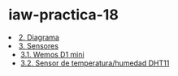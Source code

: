 # iaw-practica-18

<li><a href="#_diagrama">2. Diagrama</a></li>
<li><a href="#_sensores">3. Sensores</a>
<ul class="sectlevel2">
<li><a href="#_wemos_d1_mini">3.1. Wemos D1 mini</a></li>
<li><a href="#_sensor_de_temperaturahumedad_dht11">3.2. Sensor de temperatura/humedad DHT11</a></li>
</ul>
</li>
